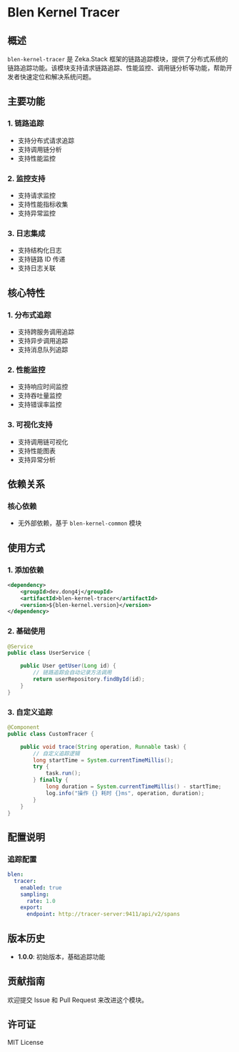 # Blen Kernel Tracer

## 概述

`blen-kernel-tracer` 是 Zeka.Stack 框架的链路追踪模块，提供了分布式系统的链路追踪功能。该模块支持请求链路追踪、性能监控、调用链分析等功能，帮助开发者快速定位和解决系统问题。

## 主要功能

### 1. 链路追踪

- 支持分布式请求追踪
- 支持调用链分析
- 支持性能监控

### 2. 监控支持

- 支持请求监控
- 支持性能指标收集
- 支持异常监控

### 3. 日志集成

- 支持结构化日志
- 支持链路 ID 传递
- 支持日志关联

## 核心特性

### 1. 分布式追踪

- 支持跨服务调用追踪
- 支持异步调用追踪
- 支持消息队列追踪

### 2. 性能监控

- 支持响应时间监控
- 支持吞吐量监控
- 支持错误率监控

### 3. 可视化支持

- 支持调用链可视化
- 支持性能图表
- 支持异常分析

## 依赖关系

### 核心依赖

- 无外部依赖，基于 `blen-kernel-common` 模块

## 使用方式

### 1. 添加依赖

```xml
<dependency>
    <groupId>dev.dong4j</groupId>
    <artifactId>blen-kernel-tracer</artifactId>
    <version>${blen-kernel.version}</version>
</dependency>
```

### 2. 基础使用

```java
@Service
public class UserService {

    public User getUser(Long id) {
        // 链路追踪会自动记录方法调用
        return userRepository.findById(id);
    }
}
```

### 3. 自定义追踪

```java
@Component
public class CustomTracer {

    public void trace(String operation, Runnable task) {
        // 自定义追踪逻辑
        long startTime = System.currentTimeMillis();
        try {
            task.run();
        } finally {
            long duration = System.currentTimeMillis() - startTime;
            log.info("操作 {} 耗时 {}ms", operation, duration);
        }
    }
}
```

## 配置说明

### 追踪配置

```yaml
blen:
  tracer:
    enabled: true
    sampling:
      rate: 1.0
    export:
      endpoint: http://tracer-server:9411/api/v2/spans
```

## 版本历史

- **1.0.0**: 初始版本，基础追踪功能

## 贡献指南

欢迎提交 Issue 和 Pull Request 来改进这个模块。

## 许可证

MIT License
